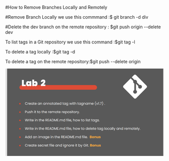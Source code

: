 #How to Remove Branches Locally and Remotely



#Remove Branch Locally we use this commmand :$ git branch -d div




#Delete the dev branch on the remote repository : $git push origin --delete dev




To list tags in a Git repository we use this command :$git tag -l 


To delete a tag locally :$git tag -d <tagname>



To delete a tag on the remote repository:$git push --delete origin <tagname>

![lab2 image ](lab2.png)

